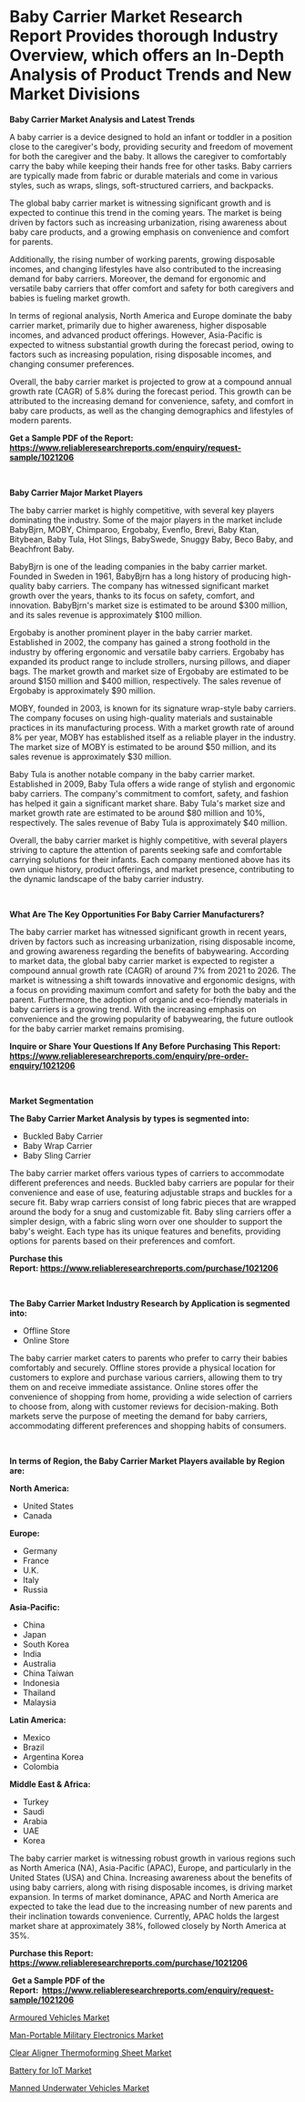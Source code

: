 <p><h1>Baby Carrier Market Research Report Provides thorough Industry Overview, which offers an In-Depth Analysis of Product Trends and New Market Divisions</h1></p><p><strong>Baby Carrier Market Analysis and Latest Trends</strong></p>
<p><p>A baby carrier is a device designed to hold an infant or toddler in a position close to the caregiver's body, providing security and freedom of movement for both the caregiver and the baby. It allows the caregiver to comfortably carry the baby while keeping their hands free for other tasks. Baby carriers are typically made from fabric or durable materials and come in various styles, such as wraps, slings, soft-structured carriers, and backpacks.</p><p>The global baby carrier market is witnessing significant growth and is expected to continue this trend in the coming years. The market is being driven by factors such as increasing urbanization, rising awareness about baby care products, and a growing emphasis on convenience and comfort for parents.</p><p>Additionally, the rising number of working parents, growing disposable incomes, and changing lifestyles have also contributed to the increasing demand for baby carriers. Moreover, the demand for ergonomic and versatile baby carriers that offer comfort and safety for both caregivers and babies is fueling market growth.</p><p>In terms of regional analysis, North America and Europe dominate the baby carrier market, primarily due to higher awareness, higher disposable incomes, and advanced product offerings. However, Asia-Pacific is expected to witness substantial growth during the forecast period, owing to factors such as increasing population, rising disposable incomes, and changing consumer preferences.</p><p>Overall, the baby carrier market is projected to grow at a compound annual growth rate (CAGR) of 5.8% during the forecast period. This growth can be attributed to the increasing demand for convenience, safety, and comfort in baby care products, as well as the changing demographics and lifestyles of modern parents.</p></p>
<p><strong>Get a Sample PDF of the Report:&nbsp; <a href="https://www.reliableresearchreports.com/enquiry/request-sample/1021206">https://www.reliableresearchreports.com/enquiry/request-sample/1021206</a></strong></p>
<p>&nbsp;</p>
<p><strong>Baby Carrier Major Market Players</strong></p>
<p><p>The baby carrier market is highly competitive, with several key players dominating the industry. Some of the major players in the market include BabyBjrn, MOBY, Chimparoo, Ergobaby, Evenflo, Brevi, Baby Ktan, Bitybean, Baby Tula, Hot Slings, BabySwede, Snuggy Baby, Beco Baby, and Beachfront Baby.</p><p>BabyBjrn is one of the leading companies in the baby carrier market. Founded in Sweden in 1961, BabyBjrn has a long history of producing high-quality baby carriers. The company has witnessed significant market growth over the years, thanks to its focus on safety, comfort, and innovation. BabyBjrn's market size is estimated to be around $300 million, and its sales revenue is approximately $100 million.</p><p>Ergobaby is another prominent player in the baby carrier market. Established in 2002, the company has gained a strong foothold in the industry by offering ergonomic and versatile baby carriers. Ergobaby has expanded its product range to include strollers, nursing pillows, and diaper bags. The market growth and market size of Ergobaby are estimated to be around $150 million and $400 million, respectively. The sales revenue of Ergobaby is approximately $90 million.</p><p>MOBY, founded in 2003, is known for its signature wrap-style baby carriers. The company focuses on using high-quality materials and sustainable practices in its manufacturing process. With a market growth rate of around 8% per year, MOBY has established itself as a reliable player in the industry. The market size of MOBY is estimated to be around $50 million, and its sales revenue is approximately $30 million.</p><p>Baby Tula is another notable company in the baby carrier market. Established in 2009, Baby Tula offers a wide range of stylish and ergonomic baby carriers. The company's commitment to comfort, safety, and fashion has helped it gain a significant market share. Baby Tula's market size and market growth rate are estimated to be around $80 million and 10%, respectively. The sales revenue of Baby Tula is approximately $40 million.</p><p>Overall, the baby carrier market is highly competitive, with several players striving to capture the attention of parents seeking safe and comfortable carrying solutions for their infants. Each company mentioned above has its own unique history, product offerings, and market presence, contributing to the dynamic landscape of the baby carrier industry.</p></p>
<p>&nbsp;</p>
<p><strong>What Are The Key Opportunities For Baby Carrier Manufacturers?</strong></p>
<p><p>The baby carrier market has witnessed significant growth in recent years, driven by factors such as increasing urbanization, rising disposable income, and growing awareness regarding the benefits of babywearing. According to market data, the global baby carrier market is expected to register a compound annual growth rate (CAGR) of around 7% from 2021 to 2026. The market is witnessing a shift towards innovative and ergonomic designs, with a focus on providing maximum comfort and safety for both the baby and the parent. Furthermore, the adoption of organic and eco-friendly materials in baby carriers is a growing trend. With the increasing emphasis on convenience and the growing popularity of babywearing, the future outlook for the baby carrier market remains promising.</p></p>
<p><strong>Inquire or Share Your Questions If Any Before Purchasing This Report: <a href="https://www.reliableresearchreports.com/enquiry/pre-order-enquiry/1021206">https://www.reliableresearchreports.com/enquiry/pre-order-enquiry/1021206</a></strong></p>
<p>&nbsp;</p>
<p><strong>Market Segmentation</strong></p>
<p><strong>The Baby Carrier Market Analysis by types is segmented into:</strong></p>
<p><ul><li>Buckled Baby Carrier</li><li>Baby Wrap Carrier</li><li>Baby Sling Carrier</li></ul></p>
<p><p>The baby carrier market offers various types of carriers to accommodate different preferences and needs. Buckled baby carriers are popular for their convenience and ease of use, featuring adjustable straps and buckles for a secure fit. Baby wrap carriers consist of long fabric pieces that are wrapped around the body for a snug and customizable fit. Baby sling carriers offer a simpler design, with a fabric sling worn over one shoulder to support the baby's weight. Each type has its unique features and benefits, providing options for parents based on their preferences and comfort.</p></p>
<p><strong>Purchase this Report:&nbsp;<a href="https://www.reliableresearchreports.com/purchase/1021206">https://www.reliableresearchreports.com/purchase/1021206</a></strong></p>
<p>&nbsp;</p>
<p><strong>The Baby Carrier Market Industry Research by Application is segmented into:</strong></p>
<p><ul><li>Offline Store</li><li>Online Store</li></ul></p>
<p><p>The baby carrier market caters to parents who prefer to carry their babies comfortably and securely. Offline stores provide a physical location for customers to explore and purchase various carriers, allowing them to try them on and receive immediate assistance. Online stores offer the convenience of shopping from home, providing a wide selection of carriers to choose from, along with customer reviews for decision-making. Both markets serve the purpose of meeting the demand for baby carriers, accommodating different preferences and shopping habits of consumers.</p></p>
<p>&nbsp;</p>
<p><strong>In terms of Region, the Baby Carrier Market Players available by Region are:</strong></p>
<p>
    <p> <strong> North America: </strong>
        <ul>
            <li>United States</li>
            <li>Canada</li>
        </ul>
        </p> 
    <p> <strong> Europe: </strong>
        <ul>
            <li>Germany</li>
            <li>France</li>
            <li>U.K.</li>
            <li>Italy</li>
            <li>Russia</li>
        </ul>
        </p> 
    <p> <strong> Asia-Pacific: </strong>
        <ul>
            <li>China</li>
            <li>Japan</li>
            <li>South Korea</li>
            <li>India</li>
            <li>Australia</li>
            <li>China Taiwan</li>
            <li>Indonesia</li>
            <li>Thailand</li>
            <li>Malaysia</li>
        </ul>
        </p> 
    <p> <strong> Latin America: </strong>
        <ul>
            <li>Mexico</li>
            <li>Brazil</li>
            <li>Argentina Korea</li>
            <li>Colombia</li>
        </ul>
        </p> 
    <p> <strong> Middle East & Africa: </strong>
        <ul>
            <li>Turkey</li>
            <li>Saudi</li>
            <li>Arabia</li>
            <li>UAE</li>
            <li>Korea</li>
        </ul>
    </p>
    </p>
<p><p>The baby carrier market is witnessing robust growth in various regions such as North America (NA), Asia-Pacific (APAC), Europe, and particularly in the United States (USA) and China. Increasing awareness about the benefits of using baby carriers, along with rising disposable incomes, is driving market expansion. In terms of market dominance, APAC and North America are expected to take the lead due to the increasing number of new parents and their inclination towards convenience. Currently, APAC holds the largest market share at approximately 38%, followed closely by North America at 35%.</p></p>
<p><strong>Purchase this Report: <a href="https://www.reliableresearchreports.com/purchase/1021206">https://www.reliableresearchreports.com/purchase/1021206</a></strong></p>
<p>&nbsp;<strong>Get a Sample PDF of the Report:&nbsp;&nbsp;<a href="https://www.reliableresearchreports.com/enquiry/request-sample/1021206">https://www.reliableresearchreports.com/enquiry/request-sample/1021206</a></strong></p>
<p><strong></strong></p>
<p><p><a href="https://github.com/YashRP12/Market-Research-Report-List-1/blob/main/armoured-vehicles-market.md">Armoured Vehicles Market</a></p><p><a href="https://github.com/Chiragrp25/Market-Research-Report-List-1/blob/main/man-portable-military-electronics-market.md">Man-Portable Military Electronics Market</a></p><p><a href="https://www.reportprime.com/clear-aligner-thermoforming-sheet-r10670">Clear Aligner Thermoforming Sheet Market</a></p><p><a href="https://www.linkedin.com/pulse/battery-iot-market-research-report-unlocks-analysis-financial-utvdc/">Battery for IoT Market</a></p><p><a href="https://medium.com/@othamcclure/manned-underwater-vehicles-market-size-growth-forecast-2023-2030-4ecaccc60983">Manned Underwater Vehicles Market</a></p></p>